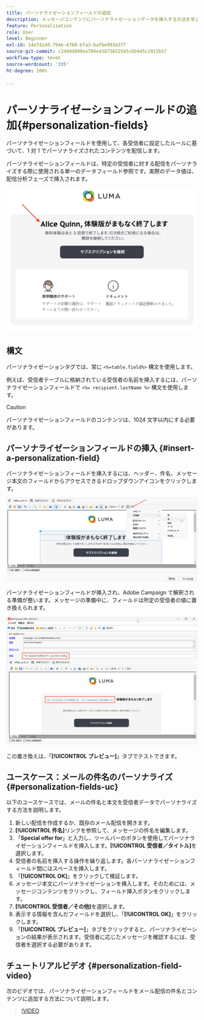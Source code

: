 ```yaml
---
title: パーソナライゼーションフィールドの追加
description: メッセージコンテンツにパーソナライゼーションデータを挿入する方法を学ぶ
feature: Personalization
role: User
level: Beginner
exl-id: 14a741dd-794e-4760-bfa3-bafbe993a3f7
source-git-commit: c248dd899ea704e43873652545c6b945c2915b57
workflow-type: tm+mt
source-wordcount: '335'
ht-degree: 100%

---
```


# パーソナライゼーションフィールドの追加{#personalization-fields}

パーソナライゼーションフィールドを使用して、各受信者に設定したルールに基づいて、1 対 1 でパーソナライズされたコンテンツを配信します。

パーソナライゼーションフィールドは、特定の受信者に対する配信をパーソナライズする際に使用される単一のデータフィールド参照です。実際のデータ値は、配信分析フェーズで挿入されます。

![メッセージのパーソナライゼーションのサンプル](assets/perso-name-sample.png)

## 構文

パーソナライゼーションタグでは、常に `<%=table.field%>` 構文を使用します。

例えば、受信者テーブルに格納されている受信者の名前を挿入するには、パーソナライゼーションフィールドで `<%= recipient.lastName %>` 構文を使用します。

>[!CAUTION]
>
>パーソナライゼーションフィールドのコンテンツは、1024 文字以内にする必要があります。

## パーソナライゼーションフィールドの挿入 {#insert-a-personalization-field}

パーソナライゼーションフィールドを挿入するには、ヘッダー、件名、メッセージ本文のフィールドからアクセスできるドロップダウンアイコンをクリックします。

![パーソナライゼーションフィールドの挿入](assets/perso-field-insert.png)

パーソナライゼーションフィールドが挿入され、Adobe Campaign で解釈される準備が整います。メッセージの準備中に、フィールドは所定の受信者の値に置き換えられます。

![メールのパーソナライゼーションフィールド](assets/perso-fields-in-msg.png)

この置き換えは、「**[!UICONTROL プレビュー]**」タブでテストできます。

<!--Learn more about message preview in [this page]().-->

## ユースケース：メールの件名のパーソナライズ {#personalization-fields-uc}

以下のユースケースでは、メールの件名と本文を受信者データでパーソナライズする方法を説明します。

1. 新しい配信を作成するか、既存のメール配信を開きます。
1. **[!UICONTROL 件名]**&#x200B;リンクを参照して、メッセージの件名を編集します。
1. 「**Special offer for**」と入力し、ツールバーのボタンを使用してパーソナライゼーションフィールドを挿入します。**[!UICONTROL 受信者／タイトル]**&#x200B;を選択します。
1. 受信者の名前を挿入する操作を繰り返します。各パーソナライゼーションフィールド間にはスペースを挿入します。
1. 「**[!UICONTROL OK]**」をクリックして検証します。
1. メッセージ本文にパーソナライゼーションを挿入します。そのためには、メッセージコンテンツをクリックし、フィールド挿入ボタンをクリックします。
1. **[!UICONTROL 受信者／その他]**&#x200B;を選択します。
1. 表示する情報を含んだフィールドを選択し、「**[!UICONTROL OK]**」をクリックします。
1. 「**[!UICONTROL プレビュー]**」タブをクリックすると、パーソナライゼーションの結果が表示されます。受信者に応じたメッセージを確認するには、受信者を選択する必要があります。



## チュートリアルビデオ {#personalization-field-video}

次のビデオでは、パーソナライゼーションフィールドをメール配信の件名とコンテンツに追加する方法について説明します。

>[!VIDEO](https://video.tv.adobe.com/v/27465?quality=12&captions=jpn)
